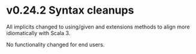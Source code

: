 # v0.24.2 Syntax cleanups

All implicits changed to using/given and extensions methods to align more idiomatically with Scala 3. 

No functionality changed for end users.
